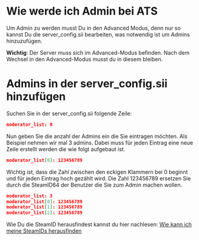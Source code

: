# Wie werde ich Admin bei ATS
Um Admin zu werden musst Du in den Advanced Modus, denn nur so kannst Du die server_config.sii bearbeiten, was notwendig ist um Admins hinzuzufügen.

**Wichtig**: Der Server muss sich im Advanced-Modus befinden. Nach dem Wechsel in den Advanced-Modus musst du in diesem bleiben.

# Admins in der server_config.sii hinzufügen
Suchen Sie in der server_config.sii folgende Zeile:

```json
moderator_list: 0
```

Nun geben Sie die anzahl der Admins ein die Sie eintragen möchten. Als Beispiel nehmen wir mal 3 admins. Dabei muss für jeden Eintrag eine neue Zeile erstellt werden die wie folgt aufgebaut ist.

```json
moderator_list[0]: 123456789
```

Wichtig ist, dass die Zahl zwischen den eckigen Klammern bei 0 beginnt und für jeden Eintrag hoch gezählt wird. Die Zahl 123456789 ersetzen Sie durch die SteamID64 der Benutzer die Sie zum Admin machen wollen.

```json
moderator_list: 3
moderator_list[0]: 123456789
moderator_list[1]: 123456789
moderator_list[2]: 123456789
```

Wie Du die SteamID herausfindest kannst du hier nachlesen: [Wie kann ich meine SteamIDs herausfinden](https://www.4netplayers.com/de/wiki/allgemein/steamid-finden/)